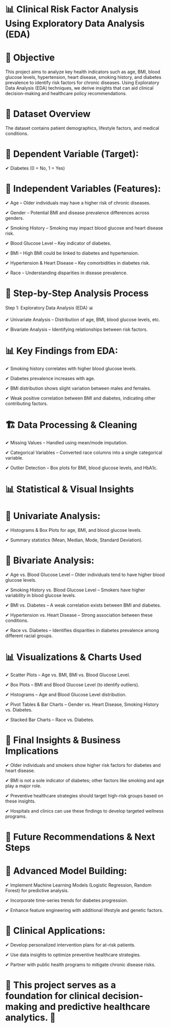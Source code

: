 # 📊 Clinical Risk Factor Analysis Using Exploratory Data Analysis (EDA)

# 🎯 Objective

This project aims to analyze key health indicators such as age, BMI, blood glucose levels, hypertension, heart disease, smoking history, and diabetes prevalence to identify risk factors for chronic diseases. Using Exploratory Data Analysis (EDA) techniques, we derive insights that can aid clinical decision-making and healthcare policy recommendations.

# 📂 Dataset Overview

The dataset contains patient demographics, lifestyle factors, and medical conditions.

# 📌 Dependent Variable (Target):

✔ Diabetes (0 = No, 1 = Yes)

# 📌 Independent Variables (Features):

✔ Age – Older individuals may have a higher risk of chronic diseases.

✔ Gender – Potential BMI and disease prevalence differences across genders.

✔ Smoking History – Smoking may impact blood glucose and heart disease risk.

✔ Blood Glucose Level – Key indicator of diabetes.

✔ BMI – High BMI could be linked to diabetes and hypertension.

✔ Hypertension & Heart Disease – Key comorbidities in diabetes risk.

✔ Race – Understanding disparities in disease prevalence.

# 🔄 Step-by-Step Analysis Process

Step 1: Exploratory Data Analysis (EDA) 📊

✔ Univariate Analysis – Distribution of age, BMI, blood glucose levels, etc.

✔ Bivariate Analysis – Identifying relationships between risk factors.

# 📊 Key Findings from EDA:

✔ Smoking history correlates with higher blood glucose levels.

✔ Diabetes prevalence increases with age.

✔ BMI distribution shows slight variation between males and females.

✔ Weak positive correlation between BMI and diabetes, indicating other contributing factors.

# 🏗️ Data Processing & Cleaning

✔ Missing Values – Handled using mean/mode imputation.

✔ Categorical Variables – Converted race columns into a single categorical variable.

✔ Outlier Detection – Box plots for BMI, blood glucose levels, and HbA1c.

# 📊 Statistical & Visual Insights

# 📌 Univariate Analysis:

✔ Histograms & Box Plots for age, BMI, and blood glucose levels.

✔ Summary statistics (Mean, Median, Mode, Standard Deviation).

# 📌 Bivariate Analysis:

✔ Age vs. Blood Glucose Level – Older individuals tend to have higher blood glucose levels.

✔ Smoking History vs. Blood Glucose Level – Smokers have higher variability in blood glucose levels.

✔ BMI vs. Diabetes – A weak correlation exists between BMI and diabetes.

✔ Hypertension vs. Heart Disease – Strong association between these conditions.

✔ Race vs. Diabetes – Identifies disparities in diabetes prevalence among different racial groups.

# 📊 Visualizations & Charts Used

✔ Scatter Plots – Age vs. BMI, BMI vs. Blood Glucose Level.

✔ Box Plots – BMI and Blood Glucose Level (to identify outliers).

✔ Histograms – Age and Blood Glucose Level distribution.

✔ Pivot Tables & Bar Charts – Gender vs. Heart Disease, Smoking History vs. Diabetes.

✔ Stacked Bar Charts – Race vs. Diabetes.

# 🚀 Final Insights & Business Implications

✔ Older individuals and smokers show higher risk factors for diabetes and heart disease.

✔ BMI is not a sole indicator of diabetes; other factors like smoking and age play a major role.

✔ Preventive healthcare strategies should target high-risk groups based on these insights.

✔ Hospitals and clinics can use these findings to develop targeted wellness programs.

# 🔮 Future Recommendations & Next Steps

# 📌 Advanced Model Building:

✔ Implement Machine Learning Models (Logistic Regression, Random Forest) for predictive analysis.

✔ Incorporate time-series trends for diabetes progression.

✔ Enhance feature engineering with additional lifestyle and genetic factors.

# 📌 Clinical Applications:

✔ Develop personalized intervention plans for at-risk patients.

✔ Use data insights to optimize preventive healthcare strategies.

✔ Partner with public health programs to mitigate chronic disease risks.

# 📌 This project serves as a foundation for clinical decision-making and predictive healthcare analytics. 🚀
